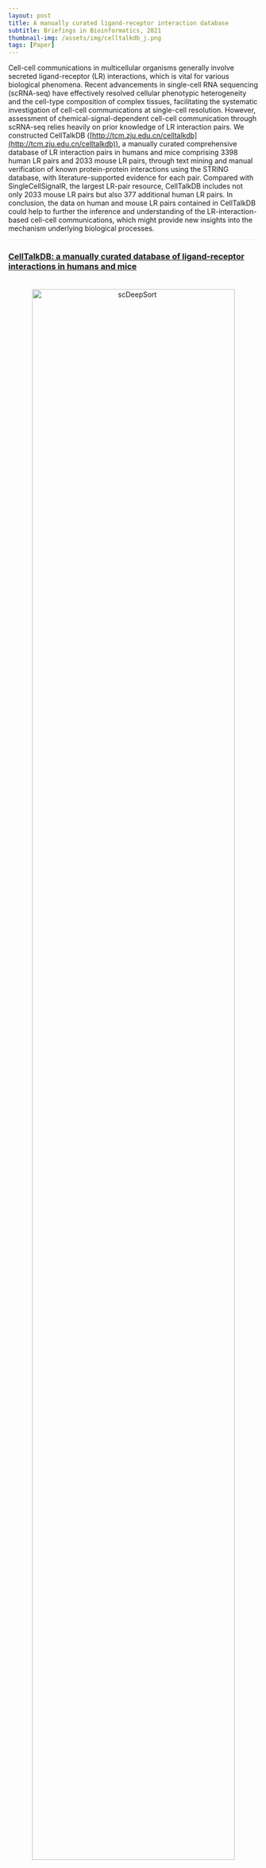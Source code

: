 ```yaml
---
layout: post
title: A manually curated ligand-receptor interaction database
subtitle: Briefings in Bioinformatics, 2021
thumbnail-img: /assets/img/celltalkdb_j.png
tags: [Paper]
---
```


Cell-cell communications in multicellular organisms generally involve secreted ligand-receptor (LR) interactions, which is vital for various biological phenomena. Recent advancements in single-cell RNA sequencing (scRNA-seq) have effectively resolved cellular phenotypic heterogeneity and the cell-type composition of complex tissues, facilitating the systematic investigation of cell-cell communications at single-cell resolution. However, assessment of chemical-signal-dependent cell-cell communication through scRNA-seq relies heavily on prior knowledge of LR interaction pairs. We constructed CellTalkDB ([http://tcm.zju.edu.cn/celltalkdb](http://tcm.zju.edu.cn/celltalkdb)), a manually curated comprehensive database of LR interaction pairs in humans and mice comprising 3398 human LR pairs and 2033 mouse LR pairs, through text mining and manual verification of known protein-protein interactions using the STRING database, with literature-supported evidence for each pair. Compared with SingleCellSignalR, the largest LR-pair resource, CellTalkDB includes not only 2033 mouse LR pairs but also 377 additional human LR pairs. In conclusion, the data on human and mouse LR pairs contained in CellTalkDB could help to further the inference and understanding of the LR-interaction-based cell-cell communications, which might provide new insights into the mechanism underlying biological processes.

<hr style="max-width:100%;height:1px;background:#eaeaea;border:none;">

<h3><a href="https://doi.org/10.1093/bib/bbaa269">CellTalkDB: a manually curated database of ligand-receptor interactions in humans and mice</a></h3>
<div style="text-align: center;padding-top: 20px;padding-bottom: 20px;">
  <a href="https://doi.org/10.1093/bib/bbaa269">
  <img src="https://oup.silverchair-cdn.com/oup/backfile/Content_public/Journal/bib/22/4/10.1093_bib_bbaa269/1/bbaa269f1.jpeg?Expires=1746280930&Signature=AlMn5EzQzR5N-E7D1BzFIRCqlkJfasYFl3-ZG2QK3tZH5VlMYp3sqyYq7J3BNvlGbZWnjcjdOdTd6DS6B9RYFMWOf4fi9nx-P8T0-TIeQduOloMIlzTMfZT2yxm2g9p1mZ04aZLA~QeI1rUQI0UdAKL9wcwEybr9dRYMDMPqcSFM5P5lKqGz5tOICgDILcHUoCFzw20Wi-OxLqq04TEkyUxx1O8hQ~TP9gv3rCf7VaYueiKHyzV3h4P9iNLIxAWGl7uc1ijTIkD6jdpynWm9PKVpg1hUEsc9gz-EN4gbYC2yxmWTXyvxIuNV7GvyoZtQFnOwoQK40pYKdes32zkeFg__&Key-Pair-Id=APKAIE5G5CRDK6RD3PGA" alt="scDeepSort" style="width: 90%; height: auto;transition: transform 0.3s ease;" onmouseover="this.style.transform='scale(1.05)'" onmouseout="this.style.transform='scale(1)'" />
  </a>
</div>

<hr style="max-width:100%;height:1px;background:#eaeaea;border:none;">

<h3><a href="https://xomics.com.cn/celltalkdb/">URL</a></h3>
<div>
<a href="https://xomics.com.cn/celltalkdb/">https://xomics.com.cn/celltalkdb/</a>
</div>

<h3><a href="https://doi.org/10.1093/bib/bbaa269">Publication</a></h3>
<div>
<a href="https://doi.org/10.1093/bib/bbaa269">https://doi.org/10.1093/bib/bbaa269</a>
</div>
